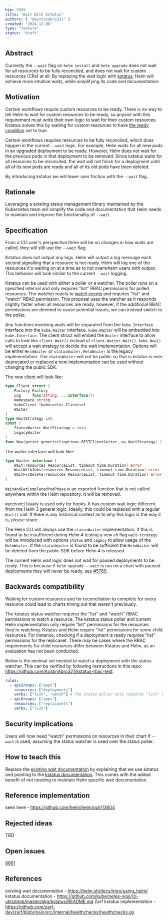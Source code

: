 ```yaml
---
hip: 9999
title: "Wait With kstatus"
authors: [ "@austinabro321" ]
created: "2024-12-06"
type: "feature"
status: "draft"
---
```


## Abstract

Currently the `--wait` flag on `helm install` and `helm upgrade` does not wait for all resources to be fully reconciled, and does not wait for custom resources (CRs) at all. By replacing the wait logic with [kstatus](https://github.com/kubernetes-sigs/cli-utils/blob/master/pkg/kstatus/README.md), Helm will achieve more intuitive waits, while simplifying its code and documentation.

## Motivation

Certain workflows require custom resources to be ready. There is no way to tell Helm to wait for custom resources to be ready, so anyone with this requirement must write their own logic to wait for their custom resources. Kstatus solves this by waiting for custom resources to have [the ready condition](https://github.com/kubernetes-sigs/cli-utils/blob/master/pkg/kstatus/README.md#the-ready-condition) set to true. 

Certain workflows requires resources to be fully reconciled, which does happen in the current `--wait` logic. For example, Helm waits for all new pods in an upgraded deployment to be ready. However, Helm does not wait for the previous pods in that deployment to be removed. Since kstatus waits for all resources to be reconciled, the wait will not finish for a deployment until all of its new pods are ready and all of its old pods have been deleted. 

By introducing kstatus we will lower user friction with the `--wait` flag. 

## Rationale

Leveraging a existing status management library maintained by the Kubernetes team will simplify the code and documentation that Helm needs to maintain and improve the functionality of `--wait`. 

## Specification

From a CLI user's perspective there will be no changes in how waits are called, they will still use the `--wait` flag.

Kstatus does not output any logs. Helm will output a log message each second signalling that a resource is not ready. Helm will log one of the resources it's waiting on at a time as to not overwhelm users with output. This behavior will look similar to the current `--wait` logging.

Kstatus can be used with either a poller or a watcher. The poller runs on a specified interval and only requires "list" RBAC permissions for polled resources. The watcher reacts to [watch events](https://github.com/kubernetes/kubernetes/blob/90a45563ae1bab5868ee888432fec9aac2f7f8b1/staging/src/k8s.io/apimachinery/pkg/watch/watch.go#L55-L61) and requires "list" and "watch" RBAC permission. This proposal uses the watcher as it responds slightly faster when all resources are ready, however, if the additional RBAC permissions are deemed to cause potential issues, we can instead switch to the poller. 

Any functions involving waits will be separated from the `kube.Interface` interface into the `kube.Waiter` interface. `kube.Waiter` will be embedded into `kube.Interface`. The client struct will embed the `Waiter` interface to allow calls to look like `client.Wait()` instead of `client.Waiter.Wait()`. `kube.New()` will accept a wait strategy to decide the wait implementation. Options will be either `HelmWaiter` or `statusWaiter`. `HelmWaiter` is the legacy implementation. The `statusWaiter` will not be public so that is kstatus is ever deprecated or replaced a new implementation can be used without changing the public SDK. 

The new client will look like: 
```go
type Client struct {
	Factory Factory
	Log     func(string, ...interface{})
	Namespace string
	kubeClient *kubernetes.Clientset
	Waiter
}
type WaitStrategy int
const (
	StatusWaiter WaitStrategy = iota
	LegacyWaiter
)
func New(getter genericclioptions.RESTClientGetter, ws WaitStrategy) (*Client, error)
```

The waiter interface will look like: 
```go
type Waiter interface {
	Wait(resources ResourceList, timeout time.Duration) error
	WaitWithJobs(resources ResourceList, timeout time.Duration) error
	WaitForDelete(resources ResourceList, timeout time.Duration) error
}
```

`WaitAndGetCompletedPodPhase` is an exported function that is not called anywhere within the Helm repository. It will be removed. 

`WatchUntilReady` is used only for hooks. It has custom wait logic different from the Helm 3 general logic. Ideally, this could be replaced with a regular `Wait()` call. If there is any historical context as to why this logic is the way it is, please share. 

The Helm CLI will always use the `statusWaiter` implementation, if this is found to be insufficient during Helm 4 testing a new cli flag `wait-strategy` will be introduced with options `status` and `legacy` to allow usage of the `HelmWaiter`. If the `statusWaiter` is found to be sufficient the `HelmWaiter` will be deleted from the public SDK before Helm 4 is released. 

The current Helm wait logic does not wait for paused deployments to be ready. This is because if `helm upgrade --wait` is run on a chart with paused deployments they will never be ready, see [#5789](https://github.com/helm/helm/pull/5789).

## Backwards compatibility

Waiting for custom resources and for reconciliation to complete for every resource could lead to charts timing out that weren't previously.

The kstatus status watcher requires the "list" and "watch" RBAC permissions to watch a resource. The kstatus status poller and current Helm implementation only require "list" permissions for the resources they're watching. Kstatus and Helm require "list" permissions for some child resources. For instance, checking if a deployment is ready requires "list" permissions for the replicaset. There may be cases where the RBAC requirements for child resources differ between Kstatus and Helm, as an evaluation has not been conducted.

Below is the minimal set needed to watch a deployment with the status watcher. This can be verified by following instructions in this repo: https://github.com/AustinAbro321/kstatus-rbac-test.
```yaml
rules:
  - apiGroups: ["apps"]
    resources: ["deployments"]
    verbs: ["list", "watch"] # The status poller only requires "list" here
  - apiGroups: ["apps"]
    resources: ["replicasets"]
    verbs: ["list"]
```


## Security implications

Users will now need "watch" permissions on resources in their chart if `--wait` is used, assuming the status watcher is used over the status poller. 

## How to teach this

Replace the [existing wait documentation](https://helm.sh/docs/intro/using_helm/) by explaining that we use kstatus and pointing to the [kstatus documentation](https://github.com/kubernetes-sigs/cli-utils/blob/master/pkg/kstatus/README.md). This comes with the added benefit of not needing to maintain Helm specific wait documentation.

## Reference implementation

seen here - https://github.com/helm/helm/pull/13604

## Rejected ideas

TBD

## Open issues

[8661](https://github.com/helm/helm/issues/8661)

## References

existing wait documentation - https://helm.sh/docs/intro/using_helm/
kstatus documentation - https://github.com/kubernetes-sigs/cli-utils/blob/master/pkg/kstatus/README.md
Zarf kstatus implementation - https://github.com/zarf-dev/zarf/blob/main/src/internal/healthchecks/healthchecks.go